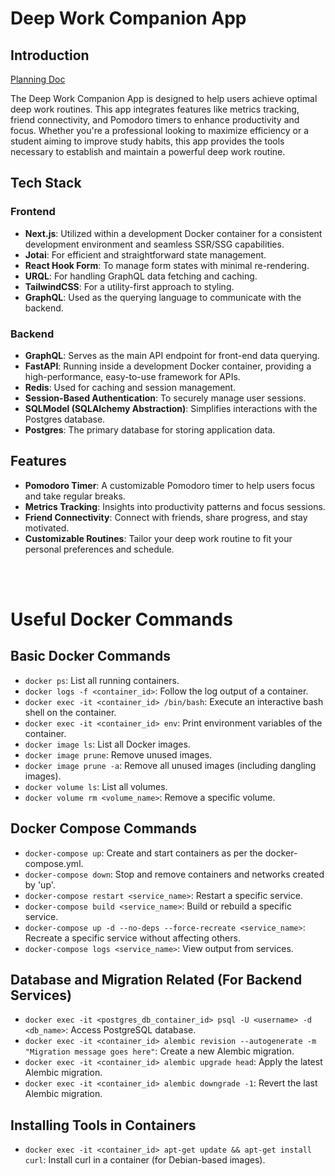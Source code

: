 # Deep Work Companion App

## Introduction

[Planning Doc](https://docs.google.com/document/d/1zfZVOmlV_5TOfJoYeOAtwDp23rfpGEp4Doelewh11Kg/edit?usp=sharing)

The Deep Work Companion App is designed to help users achieve optimal deep work routines. This app integrates features like metrics tracking, friend connectivity, and Pomodoro timers to enhance productivity and focus. Whether you're a professional looking to maximize efficiency or a student aiming to improve study habits, this app provides the tools necessary to establish and maintain a powerful deep work routine.

## Tech Stack

### Frontend

- **Next.js**: Utilized within a development Docker container for a consistent development environment and seamless SSR/SSG capabilities.
- **Jotai**: For efficient and straightforward state management.
- **React Hook Form**: To manage form states with minimal re-rendering.
- **URQL**: For handling GraphQL data fetching and caching.
- **TailwindCSS**: For a utility-first approach to styling.
- **GraphQL**: Used as the querying language to communicate with the backend.

### Backend

- **GraphQL**: Serves as the main API endpoint for front-end data querying.
- **FastAPI**: Running inside a development Docker container, providing a high-performance, easy-to-use framework for APIs.
- **Redis**: Used for caching and session management.
- **Session-Based Authentication**: To securely manage user sessions.
- **SQLModel (SQLAlchemy Abstraction)**: Simplifies interactions with the Postgres database.
- **Postgres**: The primary database for storing application data.

## Features

- **Pomodoro Timer**: A customizable Pomodoro timer to help users focus and take regular breaks.
- **Metrics Tracking**: Insights into productivity patterns and focus sessions.
- **Friend Connectivity**: Connect with friends, share progress, and stay motivated.
- **Customizable Routines**: Tailor your deep work routine to fit your personal preferences and schedule.

<br>
<br>

# Useful Docker Commands

## Basic Docker Commands
- `docker ps`: List all running containers.
- `docker logs -f <container_id>`: Follow the log output of a container.
- `docker exec -it <container_id> /bin/bash`: Execute an interactive bash shell on the container.
- `docker exec -it <container_id> env`: Print environment variables of the container.
- `docker image ls`: List all Docker images.
- `docker image prune`: Remove unused images.
- `docker image prune -a`: Remove all unused images (including dangling images).
- `docker volume ls`: List all volumes.
- `docker volume rm <volume_name>`: Remove a specific volume.

## Docker Compose Commands
- `docker-compose up`: Create and start containers as per the docker-compose.yml.
- `docker-compose down`: Stop and remove containers and networks created by 'up'.
- `docker-compose restart <service_name>`: Restart a specific service.
- `docker-compose build <service_name>`: Build or rebuild a specific service.
- `docker-compose up -d --no-deps --force-recreate <service_name>`: Recreate a specific service without affecting others.
- `docker-compose logs <service_name>`: View output from services.

## Database and Migration Related (For Backend Services)
- `docker exec -it <postgres_db_container_id> psql -U <username> -d <db_name>`: Access PostgreSQL database.
- `docker exec -it <container_id> alembic revision --autogenerate -m "Migration message goes here"`: Create a new Alembic migration.
- `docker exec -it <container_id> alembic upgrade head`: Apply the latest Alembic migration.
- `docker exec -it <container_id> alembic downgrade -1`: Revert the last Alembic migration.

## Installing Tools in Containers
- `docker exec -it <container_id> apt-get update && apt-get install curl`: Install curl in a container (for Debian-based images).